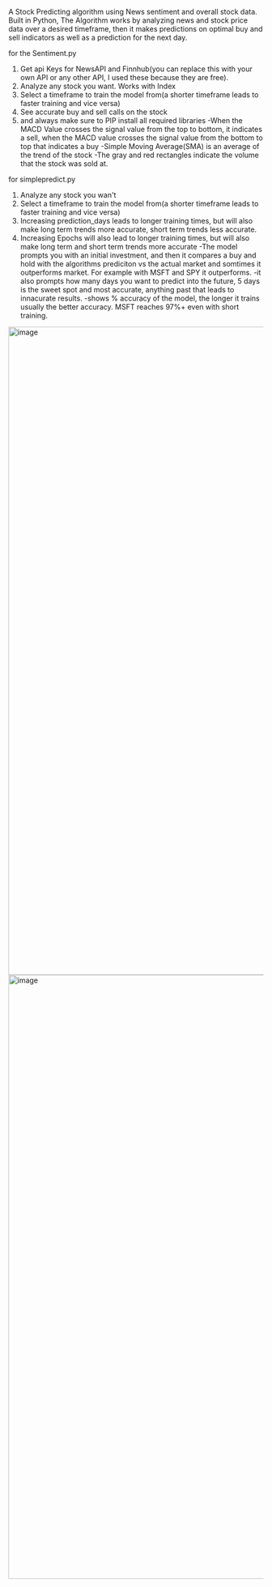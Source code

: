 A Stock Predicting algorithm using News sentiment and overall stock data. Built in Python, The Algorithm works by analyzing news and stock price data over a desired timeframe, then it makes predictions on optimal buy and sell indicators as well as a prediction for the next day. 


for the Sentiment.py 
1. Get api Keys for NewsAPI and Finnhub(you can replace this with your own API or any other API, I used these because they are free).
2. Analyze any stock you want. Works with Index 
3. Select a timeframe to train the model from(a shorter timeframe leads to faster training and vice versa)
4. See accurate buy and sell calls on the stock
5. and always make sure to PIP install all required libraries
-When the MACD Value crosses the signal value from the top to bottom, it indicates a sell, when the MACD value crosses the signal value from the bottom to top that indicates a buy
-Simple Moving Average(SMA) is an average of the trend of the stock 
-The gray and red rectangles indicate the volume that the stock was sold at. 

for simplepredict.py
1. Analyze any stock you wan't
2. Select a timeframe to train the model from(a shorter timeframe leads to faster training and vice versa)
3. Increasing prediction_days leads to longer training times, but will also make long term trends more accurate, short term trends less accurate.
4. Increasing Epochs will also lead to longer training times, but will also make long term and short term trends more accurate
-The model prompts you with an initial investment, and then it compares a buy and hold with the algorithms prediciton vs the actual market and somtimes it outperforms market. For example with MSFT and SPY it outperforms.
-it also prompts how many days you want to predict into the future, 5 days is the sweet spot and most accurate, anything past that leads to innacurate results.
-shows % accuracy of the model, the longer it trains usually the better accuracy. MSFT reaches 97%+ even with short training. 


<img width="1280" alt="image" src="https://github.com/user-attachments/assets/29d9cc1e-3de0-4fb7-b7fc-d43563a23b63" />

<img width="1193" alt="image" src="https://github.com/user-attachments/assets/66bee0a5-20e7-4eb8-81fb-4e99995c0299" />

